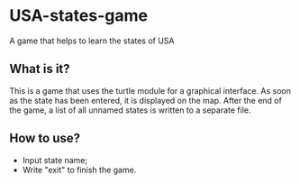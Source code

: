 # USA-states-game
A game that helps to learn the states of USA

What is it?
  -----------

This is a game that uses the turtle module for a graphical interface. 
As soon as the state has been entered, it is displayed on the map. 
After the end of the game, a list of all unnamed states is written to a separate file.

How to use?
  -----------
  - Input state name;
  - Write "exit" to finish the game.


